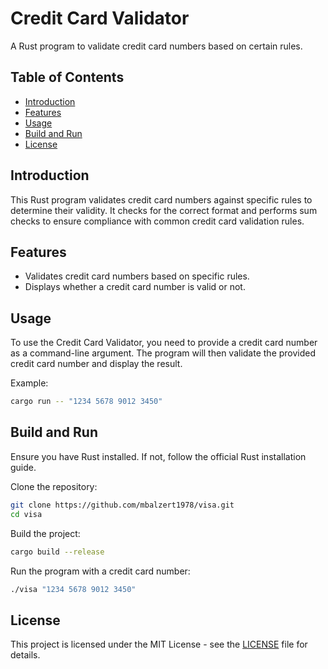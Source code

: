 # Credit Card Validator

A Rust program to validate credit card numbers based on certain rules.

## Table of Contents
- [Introduction](#introduction)
- [Features](#features)
- [Usage](#usage)
- [Build and Run](#build-and-run)
- [License](#license)

## Introduction

This Rust program validates credit card numbers against specific rules to determine their validity. It checks for the correct format and performs sum checks to ensure compliance with common credit card validation rules.

## Features

- Validates credit card numbers based on specific rules.
- Displays whether a credit card number is valid or not.

## Usage

To use the Credit Card Validator, you need to provide a credit card number as a command-line argument. The program will then validate the provided credit card number and display the result.

Example:

```bash
cargo run -- "1234 5678 9012 3450"
```

## Build and Run
Ensure you have Rust installed. If not, follow the official Rust installation guide.

Clone the repository:
```bash
git clone https://github.com/mbalzert1978/visa.git
cd visa
```
Build the project:
```bash
cargo build --release
```
Run the program with a credit card number:
```bash
./visa "1234 5678 9012 3450"
```

## License
This project is licensed under the MIT License - see the [LICENSE](https://opensource.org/license/mit/) file for details.
